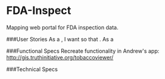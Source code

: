# FDA-Inspect
Mapping web portal for FDA inspection data.

###User Stories
As a <type of user>, I want <some goal> so that <some reason>.
As a 

###Functional Specs 
Recreate functionality in Andrew's app: http://gis.truthinitiative.org/tobaccoviewer/

###Technical Specs
